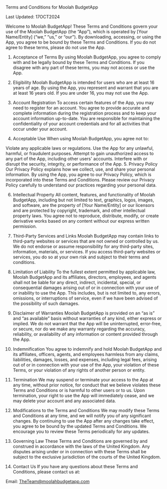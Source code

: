 Terms and Conditions for Moolah BudgetApp

Last Updated: 17OCT2024

Welcome to Moolah BudgetApp! These Terms and Conditions govern your use of the Moolah BudgetApp (the “App”), which is operated by [Your Name/Entity] (“we,” “us,” or “our”). By downloading, accessing, or using the App, you agree to be bound by these Terms and Conditions. If you do not agree to these terms, please do not use the App.

1. Acceptance of Terms
By using Moolah BudgetApp, you agree to comply with and be legally bound by these Terms and Conditions. If you disagree with any part of these terms, you may not access or use the App.

2. Eligibility
Moolah BudgetApp is intended for users who are at least 16 years of age. By using the App, you represent and warrant that you are at least 16 years old. If you are under 16, you may not use the App.

3. Account Registration
To access certain features of the App, you may need to register for an account. You agree to provide accurate and complete information during the registration process and to keep your account information up-to-date. You are responsible for maintaining the confidentiality of your account credentials and for all activities that occur under your account.

4. Acceptable Use
When using Moolah BudgetApp, you agree not to:

Violate any applicable laws or regulations.
Use the App for any unlawful, harmful, or fraudulent purposes.
Attempt to gain unauthorized access to any part of the App, including other users' accounts.
Interfere with or disrupt the security, integrity, or performance of the App.
5. Privacy Policy
Our Privacy Policy explains how we collect, use, and share your personal information. By using the App, you agree to our Privacy Policy, which is incorporated into these Terms and Conditions. Please review our Privacy Policy carefully to understand our practices regarding your personal data.

6. Intellectual Property
All content, features, and functionality of Moolah BudgetApp, including but not limited to text, graphics, logos, images, and software, are the property of [Your Name/Entity] or our licensors and are protected by copyright, trademark, and other intellectual property laws. You agree not to reproduce, distribute, modify, or create derivative works based on any content without our express written permission.

7. Third-Party Services and Links
Moolah BudgetApp may contain links to third-party websites or services that are not owned or controlled by us. We do not endorse or assume responsibility for any third-party sites, information, materials, or services. If you access third-party websites or services, you do so at your own risk and subject to their terms and conditions.

8. Limitation of Liability
To the fullest extent permitted by applicable law, Moolah BudgetApp and its affiliates, directors, employees, and agents shall not be liable for any direct, indirect, incidental, special, or consequential damages arising out of or in connection with your use of or inability to use the App. This includes, but is not limited to, any errors, omissions, or interruptions of service, even if we have been advised of the possibility of such damages.

9. Disclaimer of Warranties
Moolah BudgetApp is provided on an “as is” and “as available” basis without warranties of any kind, either express or implied. We do not warrant that the App will be uninterrupted, error-free, or secure, nor do we make any warranty regarding the accuracy, reliability, or availability of any information or content provided through the App.

10. Indemnification
You agree to indemnify and hold Moolah BudgetApp and its affiliates, officers, agents, and employees harmless from any claims, liabilities, damages, losses, and expenses, including legal fees, arising out of or in connection with your use of the App, your violation of these Terms, or your violation of any rights of another person or entity.

11. Termination
We may suspend or terminate your access to the App at any time, without prior notice, for conduct that we believe violates these Terms and Conditions or is harmful to other users or to us. Upon termination, your right to use the App will immediately cease, and we may delete your account and any associated data.

12. Modifications to the Terms and Conditions
We may modify these Terms and Conditions at any time, and we will notify you of any significant changes. By continuing to use the App after any changes take effect, you agree to be bound by the updated Terms and Conditions. We encourage you to review these Terms periodically for any updates.

13. Governing Law
These Terms and Conditions are governed by and construed in accordance with the laws of the United Kingdom. Any disputes arising under or in connection with these Terms shall be subject to the exclusive jurisdiction of the courts of the United Kingdom.

14. Contact Us
If you have any questions about these Terms and Conditions, please contact us at:

Email: TheTeam@moolahbudgetapp.com
